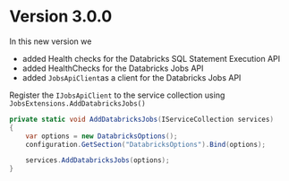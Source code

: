 # Version 3.0.0

In this new version we

* added Health checks for the Databricks SQL Statement Execution API
* added HealthChecks for the Databricks Jobs API
* added `JobsApiClient`as a client for the Databricks Jobs API

Register the `IJobsApiClient` to the service collection using `JobsExtensions.AddDatabricksJobs()`

```c#
private static void AddDatabricksJobs(IServiceCollection services)
{   
    var options = new DatabricksOptions();
    configuration.GetSection("DatabricksOptions").Bind(options);

    services.AddDatabricksJobs(options);
}
```
